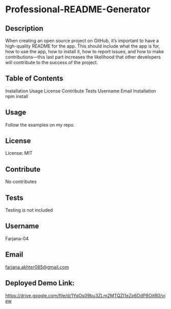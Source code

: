 # Professional-README-Generator
## Description
When creating an open source project on GitHub, it’s important to have a high-quality README for the app. This should include what the app is for, how to use the app, how to install it, how to report issues, and how to make contributions—this last part increases the likelihood that other developers will contribute to the success of the project.

## Table of Contents
Installation
Usage
License
Contribute
Tests
Username
Email
Installation
npm install

## Usage
Follow the examples on my repo.

## License
License: MIT

## Contribute
No contributes

## Tests
Testing is not included

## Username
Farjana-04

## Email
farjana.akhter085@gmail.com

## Deployed Demo Link:
https://drive.google.com/file/d/1YqOs09bu3ZLm2MTQZI1eZp6DdP8OjtR0/view
